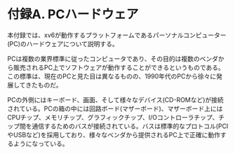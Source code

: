 # 付録A. PCハードウェア

本付録では、xv6が動作するプラットフォームであるパーソナルコンピューター(PC)のハードウェアについて説明する。

PCは複数の業界標準に従ったコンピュータであり、その目的は複数のベンダから販売されるPC上でソフトウェアが動作することができるというものである。この標準は、現在のPCと見た目は異なるものの、1990年代のPCから徐々に発展してきたものだ。

PCの外側にはキーボード、画面、そして様々なデバイス(CD-ROMなど)が接続されている。PCの箱の中には回路ボード(マザーボード)、マザーボード上にはCPUチップ、メモリチップ、グラフィックチップ、I/Oコントローラチップ、チップ間を通信するためのバスが接続されている。バスは標準的なプロトコル(PCIやUSBなど)を採用しており、様々なベンダから提供されるPC上で正確に動作するようになっている。

